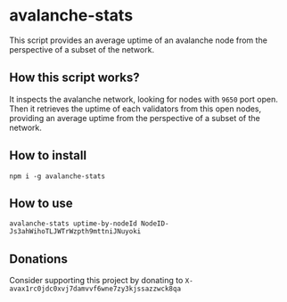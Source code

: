 # avalanche-stats
This script provides an average uptime of an avalanche node from the perspective of a subset of the network.

## How this script works?
It inspects the avalanche network, looking for nodes with `9650` port open. Then it retrieves the uptime of each validators from this open nodes, providing an average uptime from the perspective of a subset of the network.

## How to install
```
npm i -g avalanche-stats
```

## How to use
```
avalanche-stats uptime-by-nodeId NodeID-Js3ahWihoTLJWTrWzpth9mttniJNuyoki
```

## Donations
Consider supporting this project by donating to `X-avax1rc0jdc0xvj7damvvf6wne7zy3kjssazzwck8qa`
